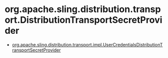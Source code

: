 # org.apache.sling.distribution.transport.DistributionTransportSecretProvider

 * [org.apache.sling.distribution.transport.impl.UserCredentialsDistributionTransportSecretProvider](./org/apache/sling/distribution/transport/impl/UserCredentialsDistributionTransportSecretProvider.md)
